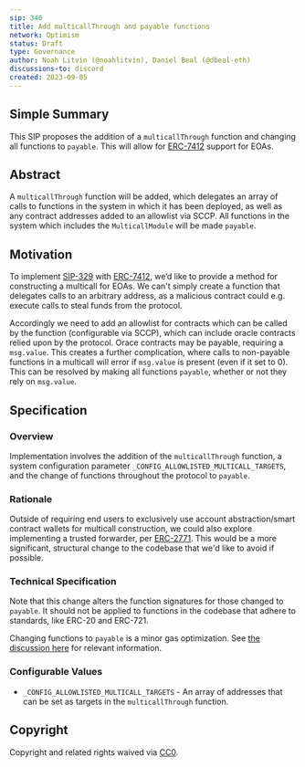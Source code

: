 ```yaml
---
sip: 340
title: Add multicallThrough and payable functions
network: Optimism
status: Draft
type: Governance
author: Noah Litvin (@noahlitvin), Daniel Beal (@dbeal-eth)
discussions-to: discord
created: 2023-09-05
---
```


## Simple Summary

<!--"If you can't explain it simply, you don't understand it well enough." Simply describe the outcome the proposed changes intends to achieve. This should be non-technical and accessible to a casual community member.-->

This SIP proposes the addition of a `multicallThrough` function and changing all functions to `payable`. This will allow for [ERC-7412](https://eips.ethereum.org/EIPS/eip-7412) support for EOAs.

## Abstract

<!--A short (~200 word) description of the proposed change, the abstract should clearly describe the proposed change. This is what *will* be done if the SIP is implemented, not *why* it should be done or *how* it will be done. If the SIP proposes deploying a new contract, write, "we propose to deploy a new contract that will do x".-->

A `multicallThrough` function will be added, which delegates an array of calls to functions in the system in which it has been deployed, as well as any contract addresses added to an allowlist via SCCP. All functions in the system which includes the `MulticallModule` will be made `payable`.

## Motivation

<!--This is the problem statement. This is the *why* of the SIP. It should clearly explain *why* the current state of the protocol is inadequate.  It is critical that you explain *why* the change is needed, if the SIP proposes changing how something is calculated, you must address *why* the current calculation is inaccurate or wrong. This is not the place to describe how the SIP will address the issue!-->

To implement [SIP-329](https://sips.synthetix.io/sips/sip-329/) with [ERC-7412](https://eips.ethereum.org/EIPS/eip-7412), we’d like to provide a method for constructing a multicall for EOAs. We can't simply create a function that delegates calls to an arbitrary address, as a malicious contract could e.g. execute calls to steal funds from the protocol.

Accordingly we need to add an allowlist for contracts which can be called by the function (configurable via SCCP), which can include oracle contracts relied upon by the protocol. Orace contracts may be payable, requiring a `msg.value`. This creates a further complication, where calls to non-payable functions in a multicall will error if `msg.value` is present (even if it set to 0). This can be resolved by making all functions `payable`, whether or not they rely on `msg.value`.

## Specification

### Overview

<!--This is a high level overview of *how* the SIP will solve the problem. The overview should clearly describe how the new feature will be implemented.-->

Implementation involves the addition of the `multicallThrough` function, a system configuration parameter `_CONFIG_ALLOWLISTED_MULTICALL_TARGETS`, and the change of functions throughout the protocol to `payable`.

### Rationale

<!--This is where you explain the reasoning behind how you propose to solve the problem. Why did you propose to implement the change in this way, what were the considerations and trade-offs. The rationale fleshes out what motivated the design and why particular design decisions were made. It should describe alternate designs that were considered and related work. The rationale may also provide evidence of consensus within the community, and should discuss important objections or concerns raised during discussion.-->

Outside of requiring end users to exclusively use account abstraction/smart contract wallets for multicall construction, we could also explore implementing a trusted forwarder, per [ERC-2771](https://eips.ethereum.org/EIPS/eip-2771). This would be a more significant, structural change to the codebase that we'd like to avoid if possible.

### Technical Specification

<!--The technical specification should outline the public API of the changes proposed. That is, changes to any of the interfaces Synthetix currently exposes or the creations of new ones.-->

Note that this change alters the function signatures for those changed to `payable`. It should not be applied to functions in the codebase that adhere to standards, like ERC-20 and ERC-721.

Changing functions to `payable` is a minor gas optimization. See [the discussion here](https://github.com/ethereum/solidity/issues/13114) for relevant information.

### Configurable Values

- `_CONFIG_ALLOWLISTED_MULTICALL_TARGETS` - An array of addresses that can be set as targets in the `multicallThrough` function.

## Copyright

Copyright and related rights waived via [CC0](https://creativecommons.org/publicdomain/zero/1.0/).
